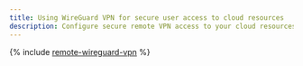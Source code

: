 ```yaml
---
title: Using WireGuard VPN for secure user access to cloud resources
description: Configure secure remote VPN access to your cloud resources via WireGuard VPN with the open-source Firezone solution.
---
```


{% include [remote-wireguard-vpn](../../_tutorials/routing/remote-wireguard-vpn.md) %}